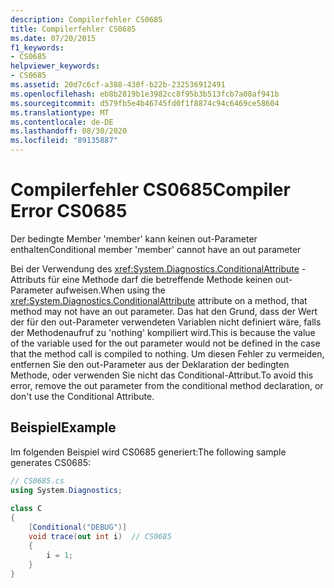 ```yaml
---
description: Compilerfehler CS0685
title: Compilerfehler CS0685
ms.date: 07/20/2015
f1_keywords:
- CS0685
helpviewer_keywords:
- CS0685
ms.assetid: 20d7c6cf-a388-430f-b22b-232536912491
ms.openlocfilehash: eb8b2819b1e3982cc8f95b3b513fcb7a08af941b
ms.sourcegitcommit: d579fb5e4b46745fd0f1f8874c94c6469ce58604
ms.translationtype: MT
ms.contentlocale: de-DE
ms.lasthandoff: 08/30/2020
ms.locfileid: "89135887"
---
```

# <a name="compiler-error-cs0685"></a><span data-ttu-id="9fd86-103">Compilerfehler CS0685</span><span class="sxs-lookup"><span data-stu-id="9fd86-103">Compiler Error CS0685</span></span>
<span data-ttu-id="9fd86-104">Der bedingte Member 'member' kann keinen out-Parameter enthalten</span><span class="sxs-lookup"><span data-stu-id="9fd86-104">Conditional member 'member' cannot have an out parameter</span></span>  
  
 <span data-ttu-id="9fd86-105">Bei der Verwendung des <xref:System.Diagnostics.ConditionalAttribute> -Attributs für eine Methode darf die betreffende Methode keinen out-Parameter aufweisen.</span><span class="sxs-lookup"><span data-stu-id="9fd86-105">When using the <xref:System.Diagnostics.ConditionalAttribute> attribute on a method, that method may not have an out parameter.</span></span> <span data-ttu-id="9fd86-106">Das hat den Grund, dass der Wert der für den out-Parameter verwendeten Variablen nicht definiert wäre, falls der Methodenaufruf zu 'nothing' kompiliert wird.</span><span class="sxs-lookup"><span data-stu-id="9fd86-106">This is because the value of the variable used for the out parameter would not be defined in the case that the method call is compiled to nothing.</span></span> <span data-ttu-id="9fd86-107">Um diesen Fehler zu vermeiden, entfernen Sie den out-Parameter aus der Deklaration der bedingten Methode, oder verwenden Sie nicht das Conditional-Attribut.</span><span class="sxs-lookup"><span data-stu-id="9fd86-107">To avoid this error, remove the out parameter from the conditional method declaration, or don't use the Conditional Attribute.</span></span>  
  
## <a name="example"></a><span data-ttu-id="9fd86-108">Beispiel</span><span class="sxs-lookup"><span data-stu-id="9fd86-108">Example</span></span>  
 <span data-ttu-id="9fd86-109">Im folgenden Beispiel wird CS0685 generiert:</span><span class="sxs-lookup"><span data-stu-id="9fd86-109">The following sample generates CS0685:</span></span>  
  
```csharp  
// CS0685.cs  
using System.Diagnostics;  
  
class C  
{  
    [Conditional("DEBUG")]  
    void trace(out int i)  // CS0685  
    {  
        i = 1;  
    }  
}  
```

